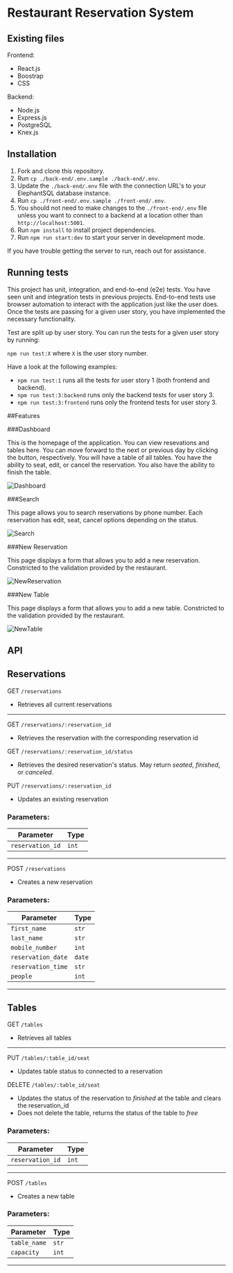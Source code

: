 # Restaurant Reservation System

## Existing files

Frontend:

- React.js
- Boostrap
- CSS

Backend:

- Node.js
- Express.js
- PostgreSQL
- Knex.js


## Installation

1. Fork and clone this repository.
1. Run `cp ./back-end/.env.sample ./back-end/.env`.
1. Update the `./back-end/.env` file with the connection URL's to your ElephantSQL database instance.
1. Run `cp ./front-end/.env.sample ./front-end/.env`.
1. You should not need to make changes to the `./front-end/.env` file unless you want to connect to a backend at a location other than `http://localhost:5001`.
1. Run `npm install` to install project dependencies.
1. Run `npm run start:dev` to start your server in development mode.

If you have trouble getting the server to run, reach out for assistance.

## Running tests

This project has unit, integration, and end-to-end (e2e) tests. You have seen unit and integration tests in previous projects.
End-to-end tests use browser automation to interact with the application just like the user does.
Once the tests are passing for a given user story, you have implemented the necessary functionality.

Test are split up by user story. You can run the tests for a given user story by running:

`npm run test:X` where `X` is the user story number.

Have a look at the following examples:

- `npm run test:1` runs all the tests for user story 1 (both frontend and backend).
- `npm run test:3:backend` runs only the backend tests for user story 3.
- `npm run test:3:frontend` runs only the frontend tests for user story 3.

##Features

###Dashboard

This is the homepage of the application.  You can view resevations and tables here.  You can move forward to the next or previous day by clicking the button, respectively.  You will have a table of all tables.  You have the ability to seat, edit, or cancel the reservation.  You also have the ability to finish the table.

![Dashboard](https://gyazo.com/06bdd08ce71c86047f2342fab7a6cd8e)

###Search

This page allows you to search reservations by phone number.  Each reservation has edit, seat, cancel options depending on the status.


![Search](https://gyazo.com/9e0a4d9cf206e9bfc1c9f24f1d0afb9c)

###New Reservation

This page displays a form that allows you to add a new reservation.  Constricted to the validation provided by the restaurant.

![NewReservation](https://gyazo.com/858f51bc72897d8b8b44131c39288f8f)

###New Table

This page displays a form that allows you to add a new table.  Constricted to the validation provided by the restaurant.

![NewTable](https://gyazo.com/8cbd8f7926a4f02ca5ed118a1121c071)


## API
## Reservations
GET `/reservations`
- Retrieves all current reservations

----

GET `/reservations/:reservation_id`
- Retrieves the reservation with the corresponding reservation id 

GET `/reservations/:reservation_id/status`
- Retrieves the desired reservation's status. May return *seated*, *finished*, or *canceled*.

PUT `/reservations/:reservation_id`
- Updates an existing reservation

### Parameters:
| Parameter | Type |
| --------- | ---- |
| `reservation_id`| `int` |

----

POST `/reservations`
- Creates a new reservation

### Parameters:
| Parameter | Type |
| --------- | ---- |
| `first_name`| `str` |
| `last_name`| `str` |
| `mobile_number`| `int` |
| `reservation_date`| `date` |
| `reservation_time`| `str` |
| `people`| `int` |

----

## Tables
GET `/tables`
- Retrieves all tables

----

PUT `/tables/:table_id/seat`
- Updates table status to connected to a reservation 

DELETE `/tables/:table_id/seat`
- Updates the status of the reservation to *finished* at the table and clears the reservation_id
- Does not delete the table, returns the status of the table to *free*

### Parameters:
| Parameter | Type |
| --------- | ---- |
| `reservation_id`| `int` |

----

POST `/tables`
- Creates a new table

### Parameters:
| Parameter | Type |
| --------- | ---- |
| `table_name`| `str` |
| `capacity`| `int` |

----